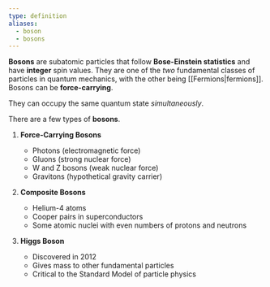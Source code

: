 ```yaml
---
type: definition
aliases:
  - boson
  - bosons
---
```

**Bosons** are subatomic particles that follow **Bose-Einstein statistics** and have **integer** spin values. They are one of the *two* fundamental classes of particles in quantum mechanics, with the other being [[Fermions|fermions]]. Bosons can be **force-carrying**.

They can occupy the same quantum state *simultaneously*.

There are a few types of **bosons**.

1. **Force-Carrying Bosons**
   - Photons (electromagnetic force)
   - Gluons (strong nuclear force)
   - W and Z bosons (weak nuclear force)
   - Gravitons (hypothetical gravity carrier)

2. **Composite Bosons**
   - Helium-4 atoms
   - Cooper pairs in superconductors
   - Some atomic nuclei with even numbers of protons and neutrons

3. **Higgs Boson**
   - Discovered in 2012
   - Gives mass to other fundamental particles
   - Critical to the Standard Model of particle physics